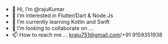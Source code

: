 - 👋 Hi, I’m @rajuKumar
- 👀 I’m interested in Flutter/Dart & Node.Js
- 🌱 I’m currently learning Kotlin and Swift
- 💞️ I’m looking to collaborate on ...
- 📫 How to reach me ... kraju751@gmail.com/+91 9159351938
<!---
royalraju96/royalraju96 is a ✨ special ✨ repository because its `README.md` (this file) appears on your GitHub profile.
You can click the Preview link to take a look at your changes.
--->
